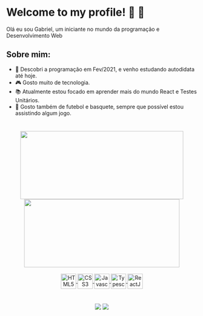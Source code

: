 
<h1>Welcome to my profile! 🚀 👋</h1>
<p>Olá eu sou Gabriel, um iniciante no mundo da programação e Desenvolvimento Web</p>

<h2>Sobre mim:</h2>

* 💙 Descobri a programação em Fev/2021, e venho estudando autodidata até hoje.
* 🎮 Gosto muito de tecnologia.
* 📚 Atualmente estou focado em aprender mais do mundo React e Testes Unitários.
* 🏀 Gosto também de futebol e basquete, sempre que possível estou assistindo algum jogo.

#

<div align="center" display="inline">
  <a href="https://github.com/gabriellima2">
  <img height="180em" src="https://github-readme-stats.vercel.app/api?username=gabriellima2&show_icons=true&theme=tokyonight&include_all_commits=true&hide_border=true" width="430px"/>
  <img height="180em" src="https://github-readme-stats.vercel.app/api/top-langs/?username=gabriellima2&layout=compact&langs_count=7&theme=tokyonight&hide_border=true" width="410px"/>
</div>
  
<div style="display: inline_block;" align="center"></br>
  
  <img align="center" src="https://cdn.jsdelivr.net/gh/devicons/devicon/icons/html5/html5-plain.svg" alt="HTML5 Icon" width="40px" />

  <img align="center" src="https://cdn.jsdelivr.net/gh/devicons/devicon/icons/css3/css3-plain.svg" alt="CSS3 Icon" width="40px" />

  <img align="center" src="https://cdn.jsdelivr.net/gh/devicons/devicon/icons/javascript/javascript-plain.svg" alt="Javascript Icon" width="40px" />

  <img align="center" src="https://cdn.jsdelivr.net/gh/devicons/devicon/icons/typescript/typescript-original.svg" alt="Typescript Icon" width="40px" />

  <img align="center" src="https://cdn.jsdelivr.net/gh/devicons/devicon/icons/react/react-original.svg" alt="ReactJS Icon" width="40px" />

</div>

#

<p align="center">
  <a href="mailto:gabriel.rslima10@gmail.com" alt="Link para Gmail" target="_blank">
  <img src="https://img.shields.io/badge/Gmail-D14836?style=for-the-badge&logo=gmail&logoColor=white" /></a>

  <a href="https://www.linkedin.com/in/gabriel-lima-860612236" alt="Link para Linkedin" target="_blank">
  <img src="https://img.shields.io/badge/LinkedIn-0077B5?style=for-the-badge&logo=linkedin&logoColor=white" /></a>
</p>
